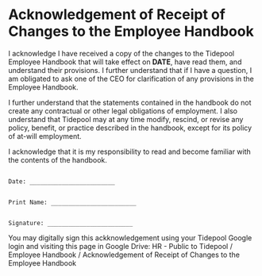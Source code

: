 # Acknowledgement of Receipt of Changes to the Employee Handbook

I acknowledge I have received a copy of the changes to the Tidepool Employee Handbook that will take effect on **DATE**, have read them, and understand their provisions.  I further understand that if I have a question, I am obligated to ask one of the CEO for clarification of any provisions in the Employee Handbook.

I further understand that the statements contained in the handbook do not create any contractual or other legal obligations of employment. I also understand that Tidepool may at any time modify, rescind, or revise any policy, benefit, or practice described in the handbook, except for its policy of at-will employment.

I acknowledge that it is my responsibility to read and become familiar with the contents of the handbook.



```

Date: ________________________


Print Name: ________________________


Signature: ________________________

```

You may digitally sign this ackknowledgement using your Tidepool Google login and visiting this page in Google Drive:
HR - Public to Tidepool / Employee Handbook / Acknowledgement of Receipt of Changes to the Employee Handbook